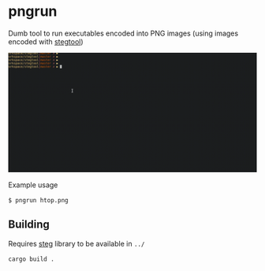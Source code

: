 # pngrun

Dumb tool to run executables encoded into PNG images (using images encoded with [stegtool](https://github.com/djhworld/stegtool))

![](example.gif)

Example usage

    $ pngrun htop.png
    
## Building

Requires [steg](https://github.com/djhworld/steg) library to be available in `../`

    cargo build .

